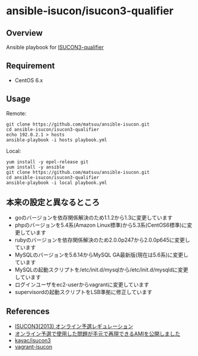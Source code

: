 # ansible-isucon/isucon3-qualifier

## Overview

Ansible playbook for [ISUCON3-qualifier](http://isucon.net/archives/41252102.html)

## Requirement

- CentOS 6.x

## Usage

Remote:
```
git clone https://github.com/matsuu/ansible-isucon.git
cd ansible-isucon/isucon3-qualifier
echo 192.0.2.1 > hosts
ansible-playbook -i hosts playbook.yml
```

Local:
```
yum install -y epel-release git
yum install -y ansible
git clone https://github.com/matsuu/ansible-isucon.git
cd ansible-isucon/isucon3-qualifier
ansible-playbook -i local playbook.yml
```

## 本来の設定と異なるところ

- goのバージョンを依存関係解決のため1.1.2から1.3に変更しています
- phpのバージョンを5.4系(Amazon Linux標準)から5.3系(CentOS6標準)に変更しています
- rubyのバージョンを依存関係解決のため2.0.0p247から2.0.0p645に変更しています
- MySQLのバージョンを5.6.14からMySQL GA最新版(現在は5.6系)に変更しています
- MySQLの起動スクリプトを/etc/init.d/mysqlから/etc/init.d/mysqldに変更しています
- ログインユーザをec2-userからvagrantに変更しています
- supervisordの起動スクリプトをLSB準拠に修正しています

## References

- [ISUCON3(2013) オンライン予選レギュレーション](http://isucon.net/archives/31526183.html)
- [オンライン予選で使用した問題が手元で再現できるAMIを公開しました](http://isucon.net/archives/32971265.html)
- [kayac/isucon3](https://github.com/kayac/isucon3)
- [vagrant-isucon](https://github.com/matsuu/vagrant-isucon)
